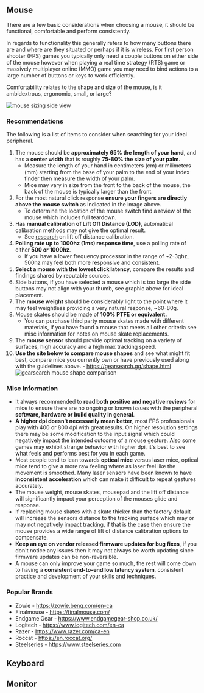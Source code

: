 ## Mouse
There are a few basic considerations when choosing a mouse, it should be functional, comfortable and perform consistently. 

In regards to functionality this generally refers to how many buttons there are and where are they situated or perhaps if it is wireless. For first person shooter (FPS) games you typically only need a couple buttons on either side of the mouse however when playing a real time strategy (RTS) game or massively multiplayer online (MMO) game you may need to bind actions to a large number of buttons or keys to work efficiently.

Comfortability relates to the shape and size of the mouse, is it ambidextrous, ergonomic, small, or large?

![mouse sizing side view](https://github.com/djdallmann/GamingPCSetup/blob/master/IMAGES/Mouse%20-%20Sizing%20-%20Side%20View.png)

### Recommendations
The following is a list of items to consider when searching for your ideal peripheral.
   1. The mouse should be **approximately 65% the length of your hand**, and has a **center width** that is roughly **75-80% the size of your palm**.
      - Measure the length of your hand in centimeters (cm) or milimeters (mm) starting from the base of your palm to the end of your index finder then measure the width of your palm. 
      - Mice may vary in size from the front to the back of the mouse, the back of the mouse is typically larger than the front.
   2. For the most natural click response **ensure your fingers are directly above the mouse switch** as indicated in the image above.
      - To determine the location of the mouse switch find a review of the mouse which includes full teardown.
   3. Has **manual calibration of Lift Off Distance (LOD)**, automatical calibration methods may not give the optimal result.
      - See [research](https://github.com/djdallmann/GamingPCSetup/tree/master/RESEARCH#mouse-lift-off-distance-lod) on lift off distance calibration.
   4. **Polling rate up to 1000hz (1ms) response time**, use a polling rate of either **500 or 1000hz**.
      - If you have a lower frequency processor in the range of ~2-3ghz, 500hz may feel both more responsive and consistent.
   5. **Select a mouse with the lowest click latency**, compare the results and findings shared by reputable sources.
   6. Side buttons, if you have selected a mouse which is too large the side buttons may not align with your thumb, see graphic above for ideal placement.
   7. The **mouse weight** should be considerably light to the point where it may feel weightless providing a very natural response, ~60-80g.
   8. Mouse skates should be made of **100% PTFE or equivalent.**
      - You can purchase third party mouse skates made with different materials, if you have found a mouse that meets all other criteria see misc information for notes on mouse skate replacements.
   9. The **mouse sensor** should provide optimal tracking on a variety of surfaces, high accuracy and a high max tracking speed.
   10. **Use the site below to compare mouse shapes** and see what might fit best, compare mice you currently own or have previously used along with the guidelines above.
      - https://gearsearch.gg/shape.html
   ![gearsearch mouse shape comparison](https://github.com/djdallmann/GamingPCSetup/blob/master/IMAGES/gearsearch.gg%20-%20MouseShapeCompare.PNG)

### Misc Information
   - It always recommended to **read both positive and negative reviews** for mice to ensure there are no ongoing or known issues with the peripheral **software, hardware or build quality in general**.
   - **A higher dpi doesn't necessarily mean better**, most FPS professionals play with 400 or 800 dpi with great results. On higher resolution settings there may be some modification to the input signal which could negatively impact the intended outcome of a mouse gesture. Also some games may exhibit strange behavior with higher dpi, it's best to see what feels and performs best for you in each game.
   - Most people tend to lean towards **optical mice** versus laser mice, optical mice tend to give a more raw feeling where as laser feel like the movement is smoothed. Many laser sensors have been known to have **inconsistent acceleration** which can make it difficult to repeat gestures accurately.   
   - The mouse weight, mouse skates, mousepad and the lift off distance will significantly impact your perception of the mouses glide and response.
   - If replacing mouse skates with a skate thicker than the factory default will increase the sensors distance to the tracking surface which may or may not negatively impact tracking, if that is the case then ensure the mouse provides a wide range of lift of distance calibration options to compensate.
   - **Keep an eye on vendor released firmware updates for bug fixes**, if you don't notice any issues then it may not always be worth updating since firmware updates can be non-reversible.
   - A mouse can only improve your game so much, the rest will come down to having a **consistent end-to-end low latency system**, consistent practice and development of your skills and techniques.

### Popular Brands
   - Zowie - https://zowie.benq.com/en-ca
   - Finalmouse - https://finalmouse.com/
   - Endgame Gear - https://www.endgamegear-shop.co.uk/
   - Logitech - https://www.logitech.com/en-ca
   - Razer - https://www.razer.com/ca-en
   - Roccat - https://en.roccat.org/
   - Steelseries - https://www.steelseries.com

   
## Keyboard

## Monitor
